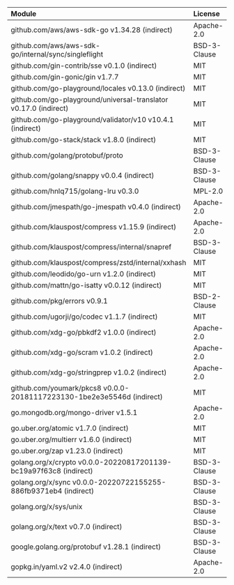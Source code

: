 | Module                                                                 | License      |
|:-----------------------------------------------------------------------|:-------------|
| github.com/aws/aws-sdk-go v1.34.28 (indirect)                          | Apache-2.0   |
| github.com/aws/aws-sdk-go/internal/sync/singleflight                   | BSD-3-Clause |
| github.com/gin-contrib/sse v0.1.0 (indirect)                           | MIT          |
| github.com/gin-gonic/gin v1.7.7                                        | MIT          |
| github.com/go-playground/locales v0.13.0 (indirect)                    | MIT          |
| github.com/go-playground/universal-translator v0.17.0 (indirect)       | MIT          |
| github.com/go-playground/validator/v10 v10.4.1 (indirect)              | MIT          |
| github.com/go-stack/stack v1.8.0 (indirect)                            | MIT          |
| github.com/golang/protobuf/proto                                       | BSD-3-Clause |
| github.com/golang/snappy v0.0.4 (indirect)                             | BSD-3-Clause |
| github.com/hnlq715/golang-lru v0.3.0                                   | MPL-2.0      |
| github.com/jmespath/go-jmespath v0.4.0 (indirect)                      | Apache-2.0   |
| github.com/klauspost/compress v1.15.9 (indirect)                       | Apache-2.0   |
| github.com/klauspost/compress/internal/snapref                         | BSD-3-Clause |
| github.com/klauspost/compress/zstd/internal/xxhash                     | MIT          |
| github.com/leodido/go-urn v1.2.0 (indirect)                            | MIT          |
| github.com/mattn/go-isatty v0.0.12 (indirect)                          | MIT          |
| github.com/pkg/errors v0.9.1                                           | BSD-2-Clause |
| github.com/ugorji/go/codec v1.1.7 (indirect)                           | MIT          |
| github.com/xdg-go/pbkdf2 v1.0.0 (indirect)                             | Apache-2.0   |
| github.com/xdg-go/scram v1.0.2 (indirect)                              | Apache-2.0   |
| github.com/xdg-go/stringprep v1.0.2 (indirect)                         | Apache-2.0   |
| github.com/youmark/pkcs8 v0.0.0-20181117223130-1be2e3e5546d (indirect) | MIT          |
| go.mongodb.org/mongo-driver v1.5.1                                     | Apache-2.0   |
| go.uber.org/atomic v1.7.0 (indirect)                                   | MIT          |
| go.uber.org/multierr v1.6.0 (indirect)                                 | MIT          |
| go.uber.org/zap v1.23.0 (indirect)                                     | MIT          |
| golang.org/x/crypto v0.0.0-20220817201139-bc19a97f63c8 (indirect)      | BSD-3-Clause |
| golang.org/x/sync v0.0.0-20220722155255-886fb9371eb4 (indirect)        | BSD-3-Clause |
| golang.org/x/sys/unix                                                  | BSD-3-Clause |
| golang.org/x/text v0.7.0 (indirect)                                    | BSD-3-Clause |
| google.golang.org/protobuf v1.28.1 (indirect)                          | BSD-3-Clause |
| gopkg.in/yaml.v2 v2.4.0 (indirect)                                     | Apache-2.0   |